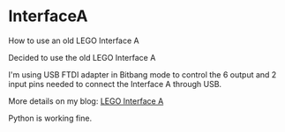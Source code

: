 # InterfaceA
How to use an old LEGO Interface A

Decided to use the old LEGO Interface A

I'm using USB FTDI adapter in Bitbang mode to control the 6 output and 2 input pins needed to connect the Interface A through USB.

More details on my blog: [LEGO Interface A](http://ofalcao.pt/blog/series/lego-interface-a) 

Python is working fine.
